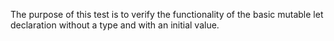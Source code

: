 The purpose of this test is to verify the functionality of the basic mutable let declaration without a type and with an initial value.
